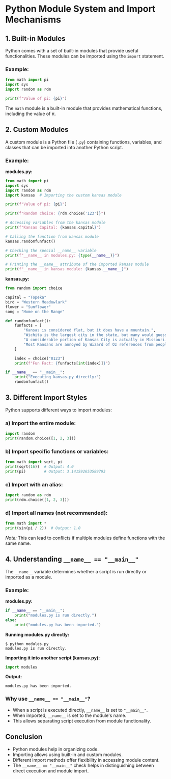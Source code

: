 # Python Module System and Import Mechanisms

## 1. Built-in Modules

Python comes with a set of built-in modules that provide useful functionalities. These modules can be imported using the `import` statement.

### Example:

```python
from math import pi
import sys
import random as rdm

print(f"Value of pi: {pi}")
```

The `math` module is a built-in module that provides mathematical functions, including the value of π.

## 2. Custom Modules

A custom module is a Python file (`.py`) containing functions, variables, and classes that can be imported into another Python script.

### Example:

**modules.py:**

```python
from math import pi
import sys
import random as rdm
import kansas  # Importing the custom kansas module

print(f"Value of pi: {pi}")

print(f"Random choice: {rdm.choice('123')}")

# Accessing variables from the kansas module
print(f"Kansas Capital: {kansas.capital}")

# Calling the function from kansas module
kansas.randomfunfact()

# Checking the special __name__ variable
print(f"__name__ in modules.py: {type(__name__)}")

# Printing the __name__ attribute of the imported kansas module
print(f"__name__ in kansas module: {kansas.__name__}")
```

**kansas.py:**

```python
from random import choice

capital = "Topeka"
bird = "Western Meadowlark"
flower = "Sunflower"
song = "Home on the Range"

def randomfunfact():
    funfacts = [
        "Kansas is considered flat, but it does have a mountain.",
        "Wichita is the largest city in the state, but many would guess that it is Kansas City.",
        "A considerable portion of Kansas City is actually in Missouri.",
        "Most Kansans are annoyed by Wizard of Oz references from people outside of Kansas."
    ]

    index = choice("0123")
    print(f"Fun Fact: {funfacts[int(index)]}")

if __name__ == "__main__":
    print("Executing kansas.py directly:")
    randomfunfact()
```

## 3. Different Import Styles

Python supports different ways to import modules:

### a) Import the entire module:

```python
import random
print(random.choice([1, 2, 3]))
```

### b) Import specific functions or variables:

```python
from math import sqrt, pi
print(sqrt(16))  # Output: 4.0
print(pi)        # Output: 3.141592653589793
```

### c) Import with an alias:

```python
import random as rdm
print(rdm.choice([1, 2, 3]))
```

### d) Import all names (not recommended):

```python
from math import *
print(sin(pi / 2))  # Output: 1.0
```

_Note:_ This can lead to conflicts if multiple modules define functions with the same name.

## 4. Understanding `__name__ == "__main__"`

The `__name__` variable determines whether a script is run directly or imported as a module.

### Example:

**modules.py:**

```python
if __name__ == "__main__":
    print("modules.py is run directly.")
else:
    print("modules.py has been imported.")
```

**Running modules.py directly:**

```
$ python modules.py
modules.py is run directly.
```

**Importing it into another script (kansas.py):**

```python
import modules
```

**Output:**

```
modules.py has been imported.
```

### Why use `__name__ == "__main__"`?

- When a script is executed directly, `__name__` is set to `"__main__"`.
- When imported, `__name__` is set to the module's name.
- This allows separating script execution from module functionality.

## Conclusion

- Python modules help in organizing code.
- Importing allows using built-in and custom modules.
- Different import methods offer flexibility in accessing module content.
- The `__name__ == "__main__"` check helps in distinguishing between direct execution and module import.
